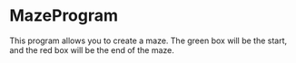 # MazeProgram
This program allows you to create a maze. The green box will be the start, and the red box will be the end of the maze. 
